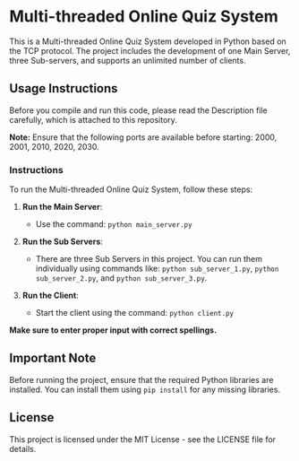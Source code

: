 # Multi-threaded Online Quiz System

This is a Multi-threaded Online Quiz System developed in Python based on the TCP protocol. The project includes the development of one Main Server, three Sub-servers, and supports an unlimited number of clients.

## Usage Instructions

Before you compile and run this code, please read the Description file carefully, which is attached to this repository.

**Note:** Ensure that the following ports are available before starting: 2000, 2001, 2010, 2020, 2030.

### Instructions

To run the Multi-threaded Online Quiz System, follow these steps:

1. **Run the Main Server**:
   - Use the command: `python main_server.py`

2. **Run the Sub Servers**:
   - There are three Sub Servers in this project. You can run them individually using commands like: `python sub_server_1.py`, `python sub_server_2.py`, and `python sub_server_3.py`.

3. **Run the Client**:
   - Start the client using the command: `python client.py`

**Make sure to enter proper input with correct spellings.**

## Important Note

Before running the project, ensure that the required Python libraries are installed. You can install them using `pip install` for any missing libraries.

## License

This project is licensed under the MIT License - see the LICENSE file for details.

